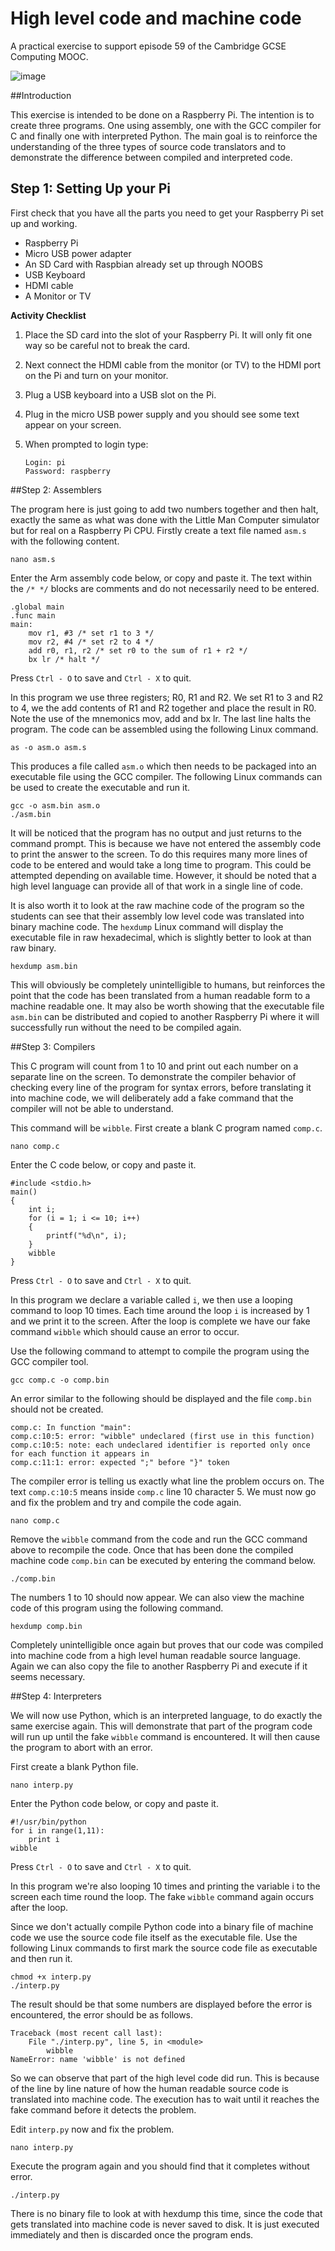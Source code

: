 High level code and machine code
=============
A practical exercise to support episode 59 of the Cambridge GCSE Computing MOOC.

![image](./images/cover.jpg "Cover Image")

##Introduction

This exercise is intended to be done on a Raspberry Pi.  The intention is to create three programs.  One using assembly, one with the GCC compiler for C and finally one with interpreted Python.  The main goal is to reinforce the understanding of the three types of source code translators and to demonstrate the difference between compiled and interpreted code.

## Step 1: Setting Up your Pi
First check that you have all the parts you need to get your Raspberry Pi set up and working.

- Raspberry Pi
- Micro USB power adapter
- An SD Card with Raspbian already set up through NOOBS
- USB Keyboard
- HDMI cable
- A Monitor or TV

**Activity Checklist**

1.	Place the SD card into the slot of your Raspberry Pi. It will only fit one way so be careful not to break the card. 
2.	Next connect the HDMI cable from the monitor (or TV) to the HDMI port on the Pi and turn on your monitor. 
3.	Plug a USB keyboard into a USB slot on the Pi.
4.	Plug in the micro USB power supply and you should see some text appear on your screen.
5.	When prompted to login type:

	```
	Login: pi
	Password: raspberry
	```

##Step 2: Assemblers

The program here is just going to add two numbers together and then halt, exactly the same as what was done with the Little Man Computer simulator but for real on a Raspberry Pi CPU.  Firstly create a text file named `asm.s` with the following content.

`nano asm.s`

Enter the Arm assembly code below, or copy and paste it.  The text within the `/* */` blocks are comments and do not necessarily need to be entered.

```
.global main
.func main
main:
	mov r1, #3 /* set r1 to 3 */
	mov r2, #4 /* set r2 to 4 */
	add r0, r1, r2 /* set r0 to the sum of r1 + r2 */
	bx lr /* halt */
```

Press `Ctrl - O` to save and `Ctrl - X` to quit.

In this program we use three registers; R0, R1 and R2.  We set R1 to 3 and R2 to 4, we the add contents of R1 and R2 together and place the result in R0.  Note the use of the mnemonics mov, add and bx lr.  The last line halts the program.  The code can be assembled using the following Linux command.

`as -o asm.o asm.s`

This produces a file called `asm.o` which then needs to be packaged into an executable file using the GCC compiler.  The following Linux commands can be used to create the executable and run it.

```
gcc -o asm.bin asm.o
./asm.bin
```

It will be noticed that the program has no output and just returns to the command prompt.  This is because we have not entered the assembly code to print the answer to the screen.  To do this requires many more lines of code to be entered and would take a long time to program.  This could be attempted depending on available time.  However, it should be noted that a high level language can provide all of that work in a single line of code.

It is also worth it to look at the raw machine code of the program so the students can see that their assembly low level code was translated into binary machine code.  The `hexdump` Linux command will display the executable file in raw hexadecimal, which is slightly better to look at than raw binary.

`hexdump asm.bin`

This will obviously be completely unintelligible to humans, but reinforces the point that the code has been translated from a human readable form to a machine readable one.  It may also be worth showing that the executable file `asm.bin` can be distributed and copied to another Raspberry Pi where it will successfully run without the need to be compiled again.

##Step 3: Compilers

This C program will count from 1 to 10 and print out each number on a separate line on the screen.  To demonstrate the compiler behavior of checking every line of the program for syntax errors, before translating it into machine code, we will deliberately add a fake command that the compiler will not be able to understand.

This command will be `wibble`.  First create a blank C program named `comp.c`.

`nano comp.c`

Enter the C code below, or copy and paste it.

```
#include <stdio.h>
main()
{
	int i;
	for (i = 1; i <= 10; i++)
	{
		printf("%d\n", i);
	}
	wibble
}
```

Press `Ctrl - O` to save and `Ctrl - X` to quit.

In this program we declare a variable called `i`, we then use a looping command to loop 10 times.  Each time around the loop `i` is increased by 1 and we print it to the screen.  After the loop is complete we have our fake command `wibble` which should cause an error to occur.

Use the following command to attempt to compile the program using the GCC compiler tool.

`gcc comp.c -o comp.bin`

An error similar to the following should be displayed and the file `comp.bin` should not be created.

```
comp.c: In function "main":
comp.c:10:5: error: "wibble" undeclared (first use in this function)
comp.c:10:5: note: each undeclared identifier is reported only once for each function it appears in
comp.c:11:1: error: expected ";" before "}" token
```

The compiler error is telling us exactly what line the problem occurs on.  The text `comp.c:10:5` means inside `comp.c` line 10 character 5.  We must now go and fix the problem and try and compile the code again.  

`nano comp.c`

Remove the `wibble` command from the code and run the GCC command above to recompile the code.  Once that has been done the compiled machine code `comp.bin` can be executed by entering the command below.

`./comp.bin`

The numbers 1 to 10 should now appear.  We can also view the machine code of this program using the following command.

`hexdump comp.bin`

Completely unintelligible once again but proves that our code was compiled into machine code from a high level human readable source language.  Again we can also copy the file to another Raspberry Pi and execute if it seems necessary.

##Step 4: Interpreters

We will now use Python, which is an interpreted language, to do exactly the same exercise again.  This will demonstrate that part of the program code will run up until the fake `wibble` command is encountered.  It will then cause the program to abort with an error.

First create a blank Python file.

`nano interp.py`

Enter the Python code below, or copy and paste it.

```
#!/usr/bin/python
for i in range(1,11):
	print i
wibble
```

Press `Ctrl - O` to save and `Ctrl - X` to quit.

In this program we're also looping 10 times and printing the variable i to the screen each time round the loop.  The fake `wibble` command again occurs after the loop.

Since we don't actually compile Python code into a binary file of machine code we use the source code file itself as the executable file.  Use the following Linux commands to first mark the source code file as executable and then run it.

```
chmod +x interp.py
./interp.py
```

The result should be that some numbers are displayed before the error is encountered, the error should be as follows.

```
Traceback (most recent call last):
	File "./interp.py", line 5, in <module>
		wibble
NameError: name 'wibble' is not defined
```

So we can observe that part of the high level code did run.  This is because of the line by line nature of how the human readable source code is translated into machine code.  The execution has to wait until it reaches the fake command before it detects the problem.

Edit `interp.py` now and fix the problem.  

`nano interp.py`

Execute the program again and you should find that it completes without error.

`./interp.py`

There is no binary file to look at with hexdump this time, since the code that gets translated into machine code is never saved to disk.  It is just executed immediately and then is discarded once the program ends.
